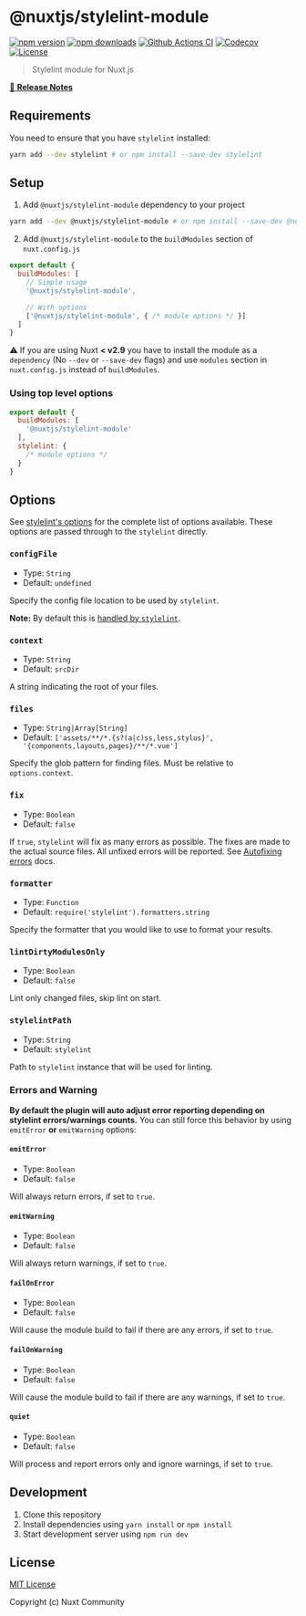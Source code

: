 # @nuxtjs/stylelint-module

[![npm version][npm-version-src]][npm-version-href]
[![npm downloads][npm-downloads-src]][npm-downloads-href]
[![Github Actions CI][github-actions-ci-src]][github-actions-ci-href]
[![Codecov][codecov-src]][codecov-href]
[![License][license-src]][license-href]

> Stylelint module for Nuxt.js

[📖 **Release Notes**](./CHANGELOG.md)

## Requirements

You need to ensure that you have `stylelint` installed:

```bash
yarn add --dev stylelint # or npm install --save-dev stylelint
```

## Setup

1. Add `@nuxtjs/stylelint-module` dependency to your project

```bash
yarn add --dev @nuxtjs/stylelint-module # or npm install --save-dev @nuxtjs/stylelint-module
```

2. Add `@nuxtjs/stylelint-module` to the `buildModules` section of `nuxt.config.js`

```js
export default {
  buildModules: [
    // Simple usage
    '@nuxtjs/stylelint-module',

    // With options
    ['@nuxtjs/stylelint-module', { /* module options */ }]
  ]
}
```

:warning: If you are using Nuxt **< v2.9** you have to install the module as a `dependency` (No `--dev` or `--save-dev` flags) and use `modules` section in `nuxt.config.js` instead of `buildModules`.

### Using top level options

```js
export default {
  buildModules: [
    '@nuxtjs/stylelint-module'
  ],
  stylelint: {
    /* module options */
  }
}
```

## Options

See [stylelint's options](http://stylelint.io/user-guide/node-api/#options) for the complete list of options available. These options are passed through to the `stylelint` directly.

### `configFile`

- Type: `String`
- Default: `undefined`

Specify the config file location to be used by `stylelint`.

**Note:** By default this is [handled by `stylelint`](http://stylelint.io/user-guide/configuration/).

### `context`

- Type: `String`
- Default: `srcDir`

A string indicating the root of your files.

### `files`

- Type: `String|Array[String]`
- Default: `['assets/**/*.{s?(a|c)ss,less,stylus}', '{components,layouts,pages}/**/*.vue']`

Specify the glob pattern for finding files. Must be relative to `options.context`.

### `fix`

- Type: `Boolean`
- Default: `false`

If `true`, `stylelint` will fix as many errors as possible. The fixes are made to the actual source files. All unfixed errors will be reported. See [Autofixing errors](https://stylelint.io/user-guide/cli#autofixing-errors) docs.

### `formatter`

- Type: `Function`
- Default: `require('stylelint').formatters.string`

Specify the formatter that you would like to use to format your results.

### `lintDirtyModulesOnly`

- Type: `Boolean`
- Default: `false`

Lint only changed files, skip lint on start.

### `stylelintPath`

- Type: `String`
- Default: `stylelint`

Path to `stylelint` instance that will be used for linting.

### Errors and Warning

**By default the plugin will auto adjust error reporting depending on stylelint errors/warnings counts.**
You can still force this behavior by using `emitError` **or** `emitWarning` options:

#### `emitError`

- Type: `Boolean`
- Default: `false`

Will always return errors, if set to `true`.

#### `emitWarning`

- Type: `Boolean`
- Default: `false`

Will always return warnings, if set to `true`.

#### `failOnError`

- Type: `Boolean`
- Default: `false`

Will cause the module build to fail if there are any errors, if set to `true`.

#### `failOnWarning`

- Type: `Boolean`
- Default: `false`

Will cause the module build to fail if there are any warnings, if set to `true`.

#### `quiet`

- Type: `Boolean`
- Default: `false`

Will process and report errors only and ignore warnings, if set to `true`.

## Development

1. Clone this repository
2. Install dependencies using `yarn install` or `npm install`
3. Start development server using `npm run dev`

## License

[MIT License](./LICENSE)

Copyright (c) Nuxt Community

<!-- Badges -->
[npm-version-src]: https://img.shields.io/npm/v/@nuxtjs/stylelint-module/latest.svg
[npm-version-href]: https://npmjs.com/package/@nuxtjs/stylelint-module

[npm-downloads-src]: https://img.shields.io/npm/dt/@nuxtjs/stylelint-module.svg
[npm-downloads-href]: https://npmjs.com/package/@nuxtjs/stylelint-module

[github-actions-ci-src]: https://github.com/nuxt-community/stylelint-module/workflows/ci/badge.svg
[github-actions-ci-href]: https://github.com/nuxt-community/stylelint-module/actions?query=workflow%3Aci

[codecov-src]: https://img.shields.io/codecov/c/github/nuxt-community/stylelint-module.svg
[codecov-href]: https://codecov.io/gh/nuxt-community/stylelint-module

[license-src]: https://img.shields.io/npm/l/@nuxtjs/stylelint-module.svg
[license-href]: https://npmjs.com/package/@nuxtjs/stylelint-module
